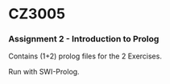 # CZ3005

### Assignment 2 - Introduction to Prolog

Contains (1+2) prolog files for the 2 Exercises. 

Run with SWI-Prolog.
